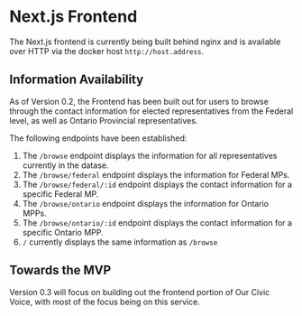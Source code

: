 # Next.js Frontend

The Next.js frontend is currently being built behind nginx and is available over HTTP via the docker host `http://host.address`.

## Information Availability

As of Version 0.2, the Frontend has been built out for users to browse through the contact information for elected representatives from the Federal level, as well as Ontario Provincial representatives.

The following endpoints have been established:

1. The `/browse` endpoint displays the information for all representatives currently in the datase. 
2. The `/browse/federal` endpoint displays the information for Federal MPs.
3. The `/browse/federal/:id` endpoint displays the contact information for a specific Federal MP.
4. The `/browse/ontario` endpoint displays the information for Ontario MPPs.
5. The `/browse/ontario/:id` endpoint displays the contact information for a specific Ontario MPP.
6. `/` currently displays the same information as `/browse`

## Towards the MVP

Version 0.3 will focus on building out the frontend portion of Our Civic Voice, with most of the focus being on this service. 
